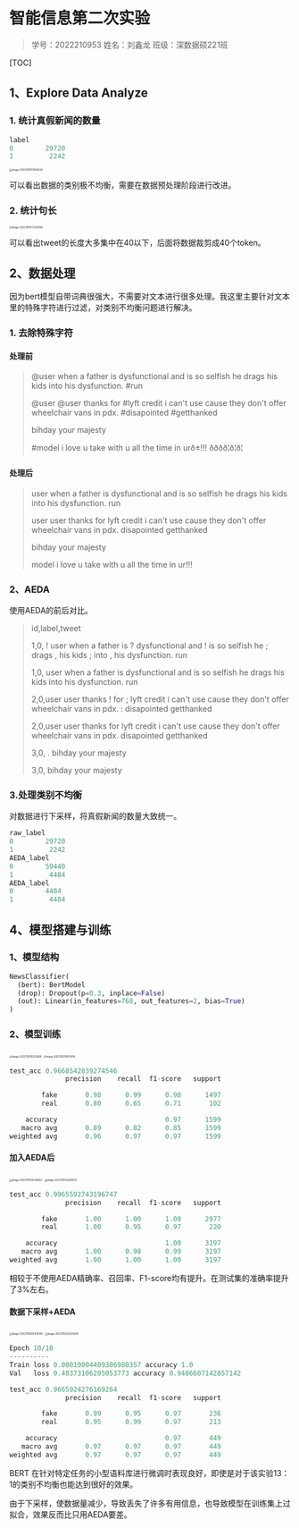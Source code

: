 # 智能信息第二次实验

> 学号：2022210953   姓名：刘鑫龙   班级：深数据硕221班
>

[TOC]

## 1、Explore Data Analyze

### 1. 统计真假新闻的数量

``` python
label
0        29720
1         2242
```

<img src="https://github.com/THUliuxinlong/PicGo/raw/main/img/2022-12-21-202012.png" alt="image-20221109173044528" style="zoom:30%;" />

可以看出数据的类别极不均衡，需要在数据预处理阶段进行改进。

### 2. 统计句长

<img src="https://github.com/THUliuxinlong/PicGo/raw/main/img/2022-12-21-202014.png" alt="image-20221109173302956" style="zoom:30%;" />

可以看出tweet的长度大多集中在40以下，后面将数据裁剪成40个token。

## 2、数据处理

因为bert模型自带词典很强大，不需要对文本进行很多处理。我这里主要针对文本里的特殊字符进行过滤，对类别不均衡问题进行解决。

### 1. 去除特殊字符

#### 处理前

> @user when a father is dysfunctional and is so selfish he drags his kids into his dysfunction.   #run
>
> @user @user thanks for #lyft credit i can't use cause they don't offer wheelchair vans in pdx.    #disapointed #getthanked
>
> bihday your majesty
>
> #model   i love u take with u all the time in urð±!!! ðððð¦ð¦ð¦  

#### 处理后

>  user when a father is dysfunctional and is so selfish he drags his kids into his dysfunction.   run
>
> user user thanks for lyft credit i can't use cause they don't offer wheelchair vans in pdx.    disapointed getthanked  
>
> bihday your majesty
>
> model   i love u take with u all the time in ur!!!  

### 2、AEDA

使用AEDA的前后对比。

> id,label,tweet
>
> 1,0, ! user when a father is ? dysfunctional and ! is so selfish he ; drags , his kids ; into , his dysfunction.   run
>
> 1,0, user when a father is dysfunctional and is so selfish he drags his kids into his dysfunction.   run
>
> 2,0,user user thanks ! for ; lyft credit i can't use cause they don't offer wheelchair vans in pdx.   :  disapointed getthanked
>
> 2,0,user user thanks for lyft credit i can't use cause they don't offer wheelchair vans in pdx.    disapointed getthanked
>
> 3,0,  . bihday your majesty
>
> 3,0,  bihday your majesty

### 3.处理类别不均衡

对数据进行下采样，将真假新闻的数量大致统一。

``` python
raw_label
0        29720
1         2242
AEDA_label
0        59440
1         4484
AEDA_label
0        4484
1         4484
```

## 4、模型搭建与训练

### 1、模型结构

```python
NewsClassifier(
  (bert): BertModel
  (drop): Dropout(p=0.3, inplace=False)
  (out): Linear(in_features=768, out_features=2, bias=True)
)
```

### 2、模型训练

<img src="https://github.com/THUliuxinlong/PicGo/raw/main/img/2022-12-21-202019.png" alt="image-20221110110312868" style="zoom:30%;" />

<img src="https://github.com/THUliuxinlong/PicGo/raw/main/img/2022-12-21-202020.png" alt="image-20221110110251414" style="zoom:30%;" />

``` python
test_acc 0.9668542839274546
              precision    recall  f1-score   support

        fake       0.98      0.99      0.98      1497
        real       0.80      0.65      0.71       102

    accuracy                           0.97      1599
   macro avg       0.89      0.82      0.85      1599
weighted avg       0.96      0.97      0.97      1599
```

#### 加入AEDA后

<img src="https://github.com/THUliuxinlong/PicGo/raw/main/img/2022-12-21-202022.png" alt="image-20221110155546822" style="zoom:30%;" />

<img src="https://github.com/THUliuxinlong/PicGo/raw/main/img/2022-12-21-202025.png" alt="image-20221110155601479" style="zoom:30%;" />

``` python
test_acc 0.9965592743196747
              precision    recall  f1-score   support

        fake       1.00      1.00      1.00      2977
        real       1.00      0.95      0.97       220

    accuracy                           1.00      3197
   macro avg       1.00      0.98      0.99      3197
weighted avg       1.00      1.00      1.00      3197
```

相较于不使用AEDA精确率、召回率、F1-score均有提升。在测试集的准确率提升了3%左右。

#### 数据下采样+AEDA

<img src="https://github.com/THUliuxinlong/PicGo/raw/main/img/2022-12-21-202026.png" alt="image-20221110203409395" style="zoom:30%;" />

<img src="https://github.com/THUliuxinlong/PicGo/raw/main/img/2022-12-21-202028.png" alt="image-20221110203425876" style="zoom:30%;" />

``` python
Epoch 10/10
----------
Train loss 0.00010004409306980357 accuracy 1.0
Val   loss 0.48373106205053773 accuracy 0.9486607142857142

test_acc 0.9665924276169264
              precision    recall  f1-score   support

        fake       0.99      0.95      0.97       236
        real       0.95      0.99      0.97       213

    accuracy                           0.97       449
   macro avg       0.97      0.97      0.97       449
weighted avg       0.97      0.97      0.97       449
```

BERT 在针对特定任务的小型语料库进行微调时表现良好，即使是对于该实验13：1的类别不均衡也能达到很好的效果。

由于下采样，使数据量减少，导致丢失了许多有用信息，也导致模型在训练集上过拟合，效果反而比只用AEDA要差。

